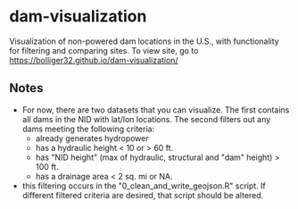 # dam-visualization
Visualization of non-powered dam locations in the U.S., with functionality for filtering and comparing sites. To view site, go to https://bolliger32.github.io/dam-visualization/

## Notes
- For now, there are two datasets that you can visualize. The first contains all dams in the NID with lat/lon locations. The second filters out any dams meeting the following criteria:
    - already generates hydropower
    - has a hydraulic height < 10 or > 60 ft.
    - has "NID height" (max of hydraulic, structural and "dam" height) > 100 ft.
    - has a drainage area < 2 sq. mi or NA.
- this filtering occurs in the "0_clean_and_write_geojson.R" script. If different filtered criteria are desired, that script should be altered.
